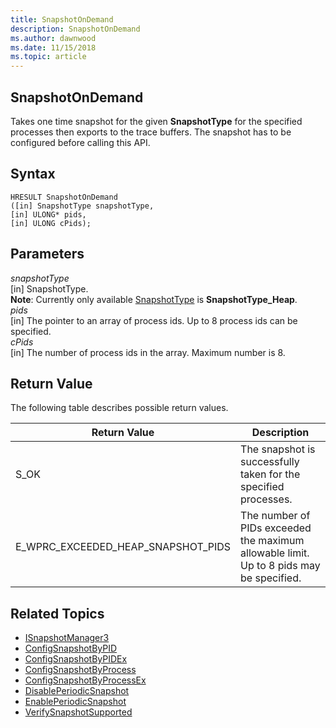 ```yaml
---
title: SnapshotOnDemand 
description: SnapshotOnDemand
ms.author: dawnwood
ms.date: 11/15/2018
ms.topic: article
---
```


## SnapshotOnDemand

Takes one time snapshot for the given **SnapshotType** for the specified processes then exports to the trace buffers. The snapshot has to be configured before calling this API.

## Syntax

```
HRESULT SnapshotOnDemand
([in] SnapshotType snapshotType,
[in] ULONG* pids,
[in] ULONG cPids);
```


## Parameters

*snapshotType* <br/>
[in] SnapshotType. <br/>
**Note**: Currently only available [SnapshotType](snapshottype.md) is **SnapshotType_Heap**.  <br/>
*pids*  <br/>
[in] The pointer to an array of process ids. Up to 8 process ids can be specified.  <br/>
*cPids*  <br/>
[in] The number of process ids in the array. Maximum number is 8. <br/>

## Return Value

The following table describes possible return values.

|Return Value	| Description |
|---------------|-------------|
|S_OK	|The snapshot is successfully taken for the specified processes. |
| E_WPRC_EXCEEDED_HEAP_SNAPSHOT_PIDS |	The number of PIDs exceeded the maximum allowable limit. Up to 8 pids may be specified.|

## Related Topics

* [ISnapshotManager3](isnapshotmanager3.md)
* [ConfigSnapshotByPID](configsnapshotbypid.md)
* [ConfigSnapshotByPIDEx](configsnapshotbypidex.md)
* [ConfigSnapshotByProcess](configsnapshotbyprocess.md)
* [ConfigSnapshotByProcessEx](configsnapshotbyprocessex.md)
* [DisablePeriodicSnapshot](disableperiodicsnapshot.md)
* [EnablePeriodicSnapshot](enableperiodicsnapshot.md)
* [VerifySnapshotSupported](verifysnapshotsupported.md)
